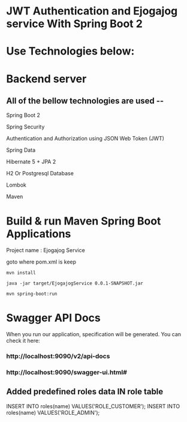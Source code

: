 # JWT Authentication and Ejogajog service With Spring Boot 2
# Use Technologies below:

# Backend server

## All of the bellow technologies are used --

Spring Boot 2

Spring Security

Authentication and Authorization using JSON Web Token (JWT) 

Spring Data

Hibernate 5 + JPA 2

H2 Or Postgresql Database 


Lombok


Maven

# Build & run  Maven Spring Boot Applications 

Project name : Ejogajog Service

goto where pom.xml is keep

`mvn install`

`java -jar target/EjogajogService 0.0.1-SNAPSHOT.jar`

`mvn spring-boot:run`


# Swagger API Docs

When you run our application, specification will be generated. You can check it here:

### http://localhost:9090/v2/api-docs

### http://localhost:9090/swagger-ui.html#

## Added predefined roles data IN role table
INSERT INTO roles(name) VALUES('ROLE_CUSTOMER');
INSERT INTO roles(name) VALUES('ROLE_ADMIN');

